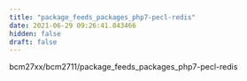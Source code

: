 ```yaml
---
title: "package_feeds_packages_php7-pecl-redis"
date: 2021-06-29 09:26:41.843466
hidden: false
draft: false
---
```


bcm27xx/bcm2711/package_feeds_packages_php7-pecl-redis


